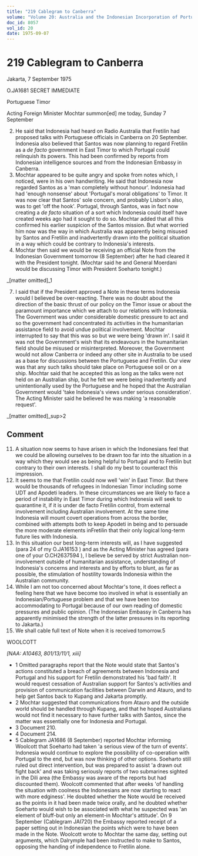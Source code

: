 ```yaml
---
title: "219 Cablegram to Canberra"
volume: "Volume 20: Australia and the Indonesian Incorporation of Portuguese Timor, 1974-1976"
doc_id: 8057
vol_id: 20
date: 1975-09-07
---
```


# 219 Cablegram to Canberra

Jakarta, 7 September 1975

O.JA1681 SECRET IMMEDIATE

Portuguese Timor

Acting Foreign Minister Mochtar summon[ed] me today, Sunday 7 September

  2. He said that Indonesia had heard on Radio Australia that Fretilin had proposed talks with Portuguese officials in Canberra on 20 September. Indonesia also believed that Santos was now planning to regard Fretilin as a _de facto_ government in East Timor to which Portugal could relinquish its powers. This had been confirmed by reports from Indonesian intelligence sources and from the Indonesian Embassy in Canberra.
  3. Mochtar appeared to be quite angry and spoke from notes which, I noticed, were in his own handwriting. He said that Indonesia now regarded Santos as a 'man completely without honour'. Indonesia had had 'enough nonsense' about 'Portugal's moral obligations' to Timor. It was now clear that Santos' sole concern, and probably Lisbon's also, was to get 'off the hook'. Portugal, through Santos, was in fact now creating a _de facto_ situation of a sort which Indonesia could itself have created weeks ago had it sought to do so. Mochtar added that all this confirmed his earlier suspicion of the Santos mission. But what worried him now was the way in which Australia was apparently being misused by Santos and Fretilin and inadvertently drawn into the political situation in a way which could be contrary to Indonesia's interests.
  4. Mochtar then said we would be receiving an official Note from the Indonesian Government tomorrow (8 September) after he had cleared it with the President tonight. (Mochtar said he and General Moerdani would be discussing Timor with President Soeharto tonight.)



_[matter omitted]_1

  7. I said that if the President approved a Note in these terms Indonesia would I believed be over-reacting. There was no doubt about the direction of the basic thrust of our policy on the Timor issue or about the paramount importance which we attach to our relations with Indonesia. The Government was under considerable domestic pressure to act and so the government had concentrated its activities in the humanitarian assistance field to avoid undue political involvement. Mochtar interrupted to say that this was so but we were being 'drawn in'. I said it was not the Government's wish that its endeavours in the humanitarian field should be misused or misinterpreted. Moreover, the Government would not allow Canberra or indeed any other site in Australia to be used as a base for discussions between the Portuguese and Fretilin. Our view was that any such talks should take place on Portuguese soil or on a ship. Mochtar said that he accepted this as long as the talks were not held on an Australian ship, but he felt we were being inadvertently and unintentionally used by the Portuguese and he hoped that the Australian Government would 'take Indonesia's views under serious consideration'. The Acting Minister said he believed he was making 'a reasonable request'.



_[matter omitted]_sup&gt;2

## Comment

  11. A situation now seems to have arisen in which the Indonesians feel that we could be allowing ourselves to be drawn too far into the situation in a way which they would see as being helpful to Portugal and to Fretilin but contrary to their own interests. I shall do my best to counteract this impression.
  12. It seems to me that Fretilin could now well 'win' in East Timor. But there would be thousands of refugees in Indonesian Timor including some UDT and Apodeti leaders. In these circumstances we are likely to face a period of instability in East Timor during which Indonesia will seek to quarantine it, if it is under de facto Fretilin control, from external involvement including Australian involvement. At the same time Indonesia will mount covert operations from across the border, combined with attempts both to keep Apodeti in being and to persuade the more moderate elements inFretilin that their only logical long-term future lies with Indonesia.
  13. In this situation our best long-term interests will, as I have suggested (para 24 of my O.JA16153 ) and as the Acting Minister has agreed (para one of your O.CH2637594 ), I believe be served by strict Australian non-involvement outside of humanitarian assistance, understanding of Indonesia's concerns and interests and by efforts to blunt, as far as possible, the stimulation of hostility towards Indonesia within the Australian community.
  14. While I am not too concerned about Mochtar's tone, it does reflect a feeling here that we have become too involved in what is essentially an Indonesian/Portuguese problem and that we have been too accommodating to Portugal because of our own reading of domestic pressures and public opinion. (The Indonesian Embassy in Canberra has apparently minimised the strength of the latter pressures in its reporting to Jakarta.)
  15. We shall cable full text of Note when it is received tomorrow.5



WOOLCOTT

_[NAA: A10463, 801/13/11/1, xiii]_

  * 1 Omitted paragraphs report that the Note would state that Santos's actions constituted a breach of agreements between Indonesia and Portugal and his support for Fretilin demonstrated his 'bad faith'. It would request cessation of Australian support for Santos's activities and provision of communication facilities between Darwin and Atauro, and to help get Santos back to Kupang and Jakarta promptly. 
  * 2 Mochtar suggested that communications from Atauro and the outside world should be handled through Kupang, and that he hoped Australians would not find it necessary to have further talks with Santos, since the matter was essentially one for Indonesia and Portugal. 
  * 3 Document 210. 
  * 4 Document 214. 
  * 5 Cablegram JA1686 (8 September) reported Mochtar informing Woolcott that Soeharto had taken 'a serious view of the turn of events'. Indonesia would continue to explore the possibility of co-operation with Portugal to the end, but was now thinking of other options. Soeharto still ruled out direct intervention, but was prepared to assist 'a drawn out fight back' and was taking seriously reports of two submarines sighted in the Dili area (the Embassy was aware of the reports but had discounted them). Woolcott commented that after weeks 'of handling the situation with coolness the Indonesians are now starting to react with more edginess'. He doubted whether the Note would be received as the points in it had been made twice orally, and he doubted whether Soeharto would wish to be associated with what he suspected was 'an element of bluff-but only an element-in Mochtar's attitude'. On 9 September (Cablegram JAI720) the Embassy reported receipt of a paper setting out in Indonesian the points which were to have been made in the Note. Woolcott wrote to Mochtar the same day, setting out arguments, which Dalrymple had been instructed to make to Santos, opposing the handing of independence to Fretilin alone.


